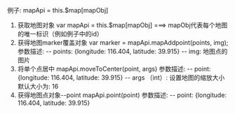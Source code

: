 例子: <baidu-map id="map"></baidu-map>
mapApi = this.$map[mapObj]
1. 获取地图对象
    var mapApi = this.$map[mapObj] ===> mapObj代表每个地图的唯一标识（例如例子中的id）
2. 获得地图marker覆盖对象
    var marker = mapApi.mapAddpoint(points, img);
    参数描述:
        -- points: {longitude: 116.404, latitude: 39.915}
        -- img: 地图点的图片
3. 将单个点居中
    mapApi.moveToCenter(point, args)
    参数描述: 
        -- point: {longitude: 116.404, latitude: 39.915}
        -- args （int）: 设置地图的缩放大小默认大小为: 16
4. 获得地图点对象--point
    mapApi.point(point)
    参数描述:
        -- point: {longitude: 116.404, latitude: 39.915}